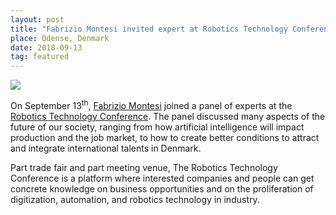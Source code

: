 ```yaml
---
layout: post
title: "Fabrizio Montesi invited expert at Robotics Technology Conference"
place: Odense, Denmark
date: 2018-09-13
tag: featured
---
```


<img class="img-fluid mx-auto d-block" src="/images/posts/r-18.jpg">

On September 13<sup>th</sup>, [Fabrizio Montesi](/people.html#fm) joined a panel of experts at the [Robotics Technology Conference](https://robotmesse.dk/en/). The panel discussed many aspects of the future of our society, ranging from how artificial intelligence will impact production and the job market, to how to create better conditions to attract and integrate international talents in Denmark.

<!--more-->

Part trade fair and part meeting venue, The Robotics Technology Conference is a platform where interested companies and people can get concrete knowledge on business opportunities and on the proliferation of digitization, automation, and robotics technology in industry.